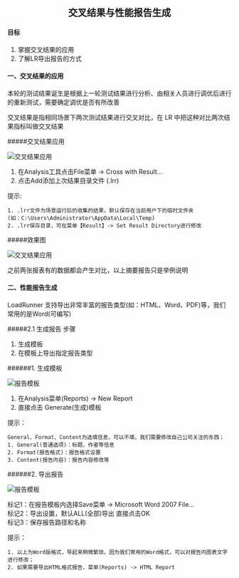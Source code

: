 ## <center>交叉结果与性能报告生成</center>
#### 目标
1. 掌握交叉结果的应用
2. 了解LR导出报告的方式

#### 一、交叉结果的应用
本轮的测试结果诞生是根据上一轮测试结果进行分析、由相关人员进行调优后进行的重新测试，需要确定调优是否有所改善

交叉结果是指相同场景下两次测试结果进行交叉对比，在 LR 中把这种对比两次结果指标叫做交叉结果

#####交叉结果应用

![交叉结果应用](/images3/Cross_01.png)

1. 在Analysis工具点击File菜单 -> Cross with Result...
2. 点击Add添加上次结果目录文件 (.lrr)

提示:

    1. .lrr文件为场景运行后的收集的结果，默认保存在当前用户下的临时文件夹
    (如：C:\Users\Administrator\AppData\Local\Temp)
    2. .lrr保存目录，可在菜单【Result】-> Set Result Directory进行修改

#####效果图

![交叉结果应用](/images3/Cross_02.png)

之前两张报表有的数据都会产生对比，以上摘要报告只是举例说明

#### 二、性能报告生成
LoadRunner 支持导出非常丰富的报告类型(如：HTML、Word、PDF)等，我们常用的是Word(可编写)

#####2.1 生成报告 步骤
1. 生成模板
2. 在模板上导出指定报告类型

######1. 生成模板

![报告模板](/images3/Report01.png)


1. 在Analysis菜单(Reports) -> New Report
2. 直接点击 Generate(生成)模板 

提示：
    
    General、Format、Content为选填信息，可以不填，我们需要修改自己公司关注的东西；
    1. General(普通选项)：标题、作者等信息
    2. Format(报告格式)：报告格式设置
    3. Content(报告内容)：报告内容修改等

######2. 导出报告

![报告模板](/images3/Report02.png)

标记1：在报告模板内选择Save菜单 -> Microsoft Word 2007 File...<br>
标记2：导出设置，默认ALL(全部)导出 直接点击OK<br>
标记3：保存报告路径和名称

提示：

    1. 以上为Word版格式，导起来稍微繁琐，因为我们常用的Word格式，可以对报告内图表文字进行修改；
    2. 如果需要导出HTML格式报告，菜单(Reports) -> HTML Report